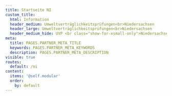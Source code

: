 ```yaml
---
title: Startseite NI
custom_title:
  html: Information
  header_medium: Umweltverträglichkeitsprüfungen<br>Niedersachsen
  header_large: Umweltverträglichkeitsprüfungen<br>Niedersachsen
  header_medium_hide: UVP <br class="show-for-xsmall-only">Niedersachsen
meta:
  title: PAGES.PARTNER_META_TITLE
  keywords: PAGES.PARTNER_META_KEYWORDS
  description: PAGES.PARTNER_META_DESCRIPTION
visible: true
routes:
  default: /ni
content:
  items: '@self.modular'
  order:
    by: default
---
```

